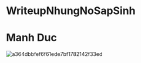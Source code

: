 # WriteupNhungNoSapSinh
# Manh Duc 

![a364dbbfef6f61ede7bf1782142f33ed](https://user-images.githubusercontent.com/76674885/209389341-9942461b-0a1f-4552-b72a-b80d66fadee6.jpg)
